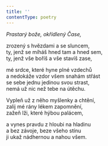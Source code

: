 ```yaml
---
title: ''
contentType: poetry
---
```


<section>

_Prastarý bože, okřídlený Čase,_

zrozený s hvězdami a se sluncem,  
ty, jenž se míháš hned tam a hned sem,  
ty, jenž vše boříš a vše stavíš zase,

</section>

<section>

mé srdce, které hyne plné vzdechů  
a nedokáže vzdor všem snahám střást  
se sebe jednu jedinou svou strast,  
nemá už nic než tebe na útěchu.

</section>

<section>

Vypleň už z něho myšlenky a chtění,  
zalij mé rány lékem zapomnění,  
zažeň lži, které hýbou palácem,

</section>

<section>

a vynes pravdu z hloubi na hladinu  
a bez závoje, beze všeho stínu  
ji ukaž nádhernou a nahou všem.

</section>
